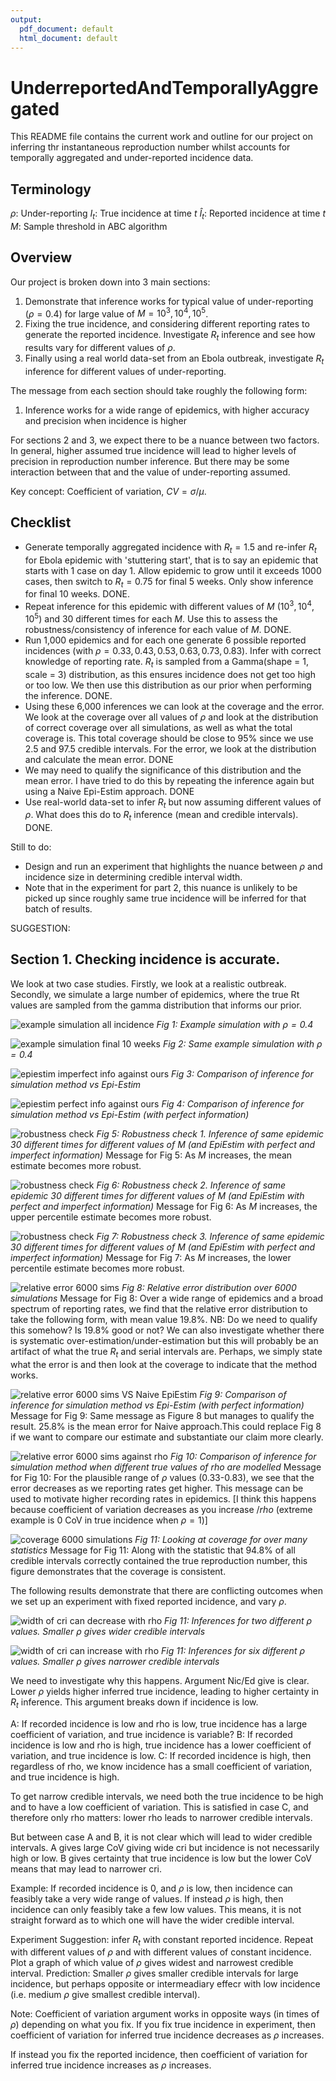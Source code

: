 ```yaml
---
output:
  pdf_document: default
  html_document: default
---
```

# UnderreportedAndTemporallyAggregated

This README file contains the current work and outline for our project on inferring thr instantaneous reproduction number whilst accounts for temporally aggregated and under-reported incidence data.

## Terminology

$\rho$: Under-reporting
$I_t$: True incidence at time $t$
$\hat{I}_t$: Reported incidence at time $t$
$M$: Sample threshold in ABC algorithm

## Overview

Our project is broken down into 3 main sections:

1. Demonstrate that inference works for typical value of under-reporting ($\rho=0.4$) for large value of $M = 10^3, 10^4, 10^5$. 
2. Fixing the true incidence, and considering different reporting rates to generate the reported incidence. Investigate $R_t$ inference and see how results vary for different values of $\rho$.
3. Finally using a real world data-set from an Ebola outbreak, investigate $R_t$ inference for different values of under-reporting.

The message from each section should take roughly the following form:

1. Inference works for a wide range of epidemics, with higher accuracy and precision when incidence is higher

For sections 2 and 3, we expect there to be a nuance between two factors. In general, higher assumed true incidence will lead to higher levels of precision in reproduction number inference. But there may be some interaction between that and the value of under-reporting assumed.

Key concept: Coefficient of variation, $CV = \sigma/\mu$.

## Checklist


+ Generate temporally aggregated incidence with $R_t=1.5$ and re-infer $R_t$ for Ebola epidemic with 'stuttering start', that is to say an epidemic that starts with 1 case on day 1. Allow epidemic to grow until it exceeds 1000 cases, then switch to $R_t=0.75$ for final 5 weeks. Only show inference for final 10 weeks. DONE.
+ Repeat inference for this epidemic with different values of $M$ ($10^3, 10^4, 10^5$) and 30 different times for each $M$. Use this to assess the robustness/consistency of inference for each value of $M$. DONE.
+ Run 1,000 epidemics and for each one generate 6 possible reported incidences (with $\rho = 0.33, 0.43, 0.53, 0.63, 0.73, 0.83$). Infer with correct knowledge of reporting rate. $R_t$ is sampled from a Gamma(shape = 1, scale = 3) distribution, as this ensures incidence does not get too high or too low. We then use this distribution as our prior when performing the inference. DONE.
+  Using these 6,000 inferences we can look at the coverage and the error. We look at the coverage over all values of $\rho$ and look at the distribution of correct coverage over all simulations, as well as what the total coverage is. This total coverage should be close to 95% since we use 2.5 and 97.5 credible intervals. For the error, we look at the distribution and calculate the mean error. DONE
+ We may need to qualify the significance of this distribution and the mean error. I have tried to do this by repeating the inference again but using a Naive Epi-Estim approach. DONE
+ Use real-world data-set to infer $R_t$ but now assuming different values of $\rho$. What does this do to $R_t$ inference (mean and credible intervals). DONE.

Still to do:

+ Design and run an experiment that highlights the nuance between $\rho$ and incidence size in determining credible interval width.
+ Note that in the experiment for part 2, this nuance is unlikely to be picked up since roughly same true incidence will be inferred for that batch of results.

SUGGESTION:

## Section 1. Checking incidence is accurate.

We look at two case studies. Firstly, we look at a realistic outbreak. Secondly, we simulate a large number of epidemics, where the true Rt values are sampled from the gamma distribution that informs our prior.


![example simulation all incidence](figs/exampleSimulationIncidenceFull.png)
*Fig 1: Example simulation with $\rho = 0.4$*

![example simulation final 10 weeks](figs/exampleSimulationIncidenceLast10.png)
*Fig 2: Same example simulation with $\rho = 0.4$*

![epiestim imperfect info against ours](figs/OursVsEEImperfectInfo.png)
*Fig 3: Comparison of inference for simulation method vs Epi-Estim*

![epiestim perfect info against ours](figs/OursVsEEPerfectInfo.png)
*Fig 4: Comparison of inference for simulation method vs Epi-Estim (with perfect information)*

![robustness check](figs/robustnessCheckMean.png)
*Fig 5: Robustness check 1. Inference of same epidemic 30 different times for different values of M (and EpiEstim with perfect and imperfect information)*
Message for Fig 5: As $M$ increases, the mean estimate becomes more robust. 

![robustness check](figs/robustnessCheckUpper.png)
*Fig 6: Robustness check 2. Inference of same epidemic 30 different times for different values of M (and EpiEstim with perfect and imperfect information)*
Message for Fig 6: As $M$ increases, the upper percentile estimate becomes more robust. 

![robustness check](figs/robustnessCheckLower.png)
*Fig 7: Robustness check 3. Inference of same epidemic 30 different times for different values of M (and EpiEstim with perfect and imperfect information)*
Message for Fig 7: As $M$ increases, the lower percentile estimate becomes more robust. 

![relative error 6000 sims](figs/relativeError6000Sims.png)
*Fig 8: Relative error distribution over 6000 simulations*
Message for Fig 8: Over a wide range of epidemics and a broad spectrum of reporting rates, we find that the relative error distribution to take the following form, with mean value 19.8%.
NB: Do we need to qualify this somehow? Is 19.8% good or not? We can also investigate whether there is systematic over-estimation/under-estimation but this will probably be an artifact of what the true $R_t$ and serial intervals are. Perhaps, we simply state what the error is and then look at the coverage to indicate that the method works.

![relative error 6000 sims VS Naive EpiEstim](figs/relativeError6000SimsVsNaiveEpiEstim.png)
*Fig 9: Comparison of inference for simulation method vs Epi-Estim (with perfect information)*
Message for Fig 9: Same message as Figure 8 but manages to qualify the result. 25.8% is the mean error for Naive approach.This could replace Fig 8 if we want to compare our estimate and substantiate our claim more clearly.

![relative error 6000 sims against rho](figs/relativeError6000SimsVsRho.png)
*Fig 10: Comparison of inference for simulation method when different true values of rho are modelled*
Message for Fig 10: For the plausible range of $\rho$ values (0.33-0.83), we see that the error decreases as we reporting rates get higher. This message can be used to motivate higher recording rates in epidemics. [I think this happens because coefficient of variation decreases as you increase $/rho$ (extreme example is 0 CoV in true incidence when $\rho=1$)]

![coverage 6000 simulations](figs/coverage6000Sims.png)
*Fig 11: Looking at coverage for over many statistics*
Message for Fig 11: Along with the statistic that 94.8% of all credible intervals correctly contained the true reproduction number, this figure demonstrates that the coverage is consistent.

The following results demonstrate that there are conflicting outcomes when we set up an experiment with fixed reported incidence, and vary $\rho$.

![width of cri can decrease with rho](figs/widthOfCrediblesDecreaseWithRho.png)
*Fig 11: Inferences for two different $\rho$ values. Smaller $\rho$ gives wider credible intervals*

![width of cri can increase with rho](figs/widthOfCrediblesIncreaseWithRho.png)
*Fig 11: Inferences for six different $\rho$ values. Smaller $\rho$ gives narrower credible intervals*


We need to investigate why this happens. Argument Nic/Ed give is clear. Lower $\rho$ yields higher inferred true incidence, leading to higher certainty in $R_t$ inference. This argument breaks down if incidence is low.

A: If recorded incidence is low and rho is low, true incidence has a large coefficient of variation, and true incidence is variable?
B: If recorded incidence is low and rho is high, true incidence has a lower coefficient of variation, and true incidence is low.
C: If recorded incidence is high, then regardless of rho, we know incidence has a small coefficient of variation, and true incidence is high.

To get narrow credible intervals, we need both the true incidence to be high and to have a low coefficient of variation. This is satisfied in case C, and therefore only rho matters: lower rho leads to narrower credible intervals.

But between case A and B, it is not clear which will lead to wider credible intervals. A gives large CoV giving wide cri but incidence is not necessarily high or low. B gives certainty that true incidence is low but the lower CoV means that may lead to narrower cri.

Example: If recorded incidence is 0, and $\rho$ is low, then incidence can feasibly take a very wide range of values. If instead $\rho$ is high, then incidence can only feasibly take a few low values. This means, it is not straight forward as to which one will have the wider credible interval.

Experiment Suggestion: infer $R_t$ with constant reported incidence. Repeat with different values of $\rho$ and with different values of constant incidence. Plot a graph of which value of $\rho$ gives widest and narrowest credible interval. Prediction: Smaller $\rho$ gives smaller credible intervals for large incidence, but perhaps opposite or intermeadiary effecr with low incidence (i.e. medium $\rho$ give smallest credible interval).

Note: Coefficient of variation argument works in opposite ways (in times of $\rho$) depending on what you fix. If you fix true incidence in experiment, then coefficient of variation for inferred true incidence decreases as $\rho$ increases.

If instead you fix the reported incidence, then coefficient of variation for inferred true incidence increases as $\rho$ increases.